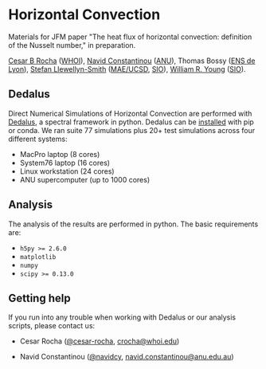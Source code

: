 # Horizontal Convection
Materials for JFM paper "The heat flux of horizontal convection: definition of the Nusselt number," in preparation.

[Cesar B Rocha](http://www.cbrocha.com) ([WHOI](http://whoi.edu)), [Navid
Constantinou](http://www.navidconstantinou.com)
([ANU](https://www.anu.edu.au)), Thomas Bossy ([ENS de Lyon](http://www.ens-lyon.fr)), [Stefan Llewellyn-Smith](https://sites.google.com/a/eng.ucsd.edu/sgls/)
([MAE/UCSD](http://maeweb.ucsd.edu), [SIO](scripps.ucsd.edu)), [William R. Young](http://pordlabs.ucsd.edu/wryoung/) ([SIO](scripps.ucsd.edu)).

## Dedalus
Direct Numerical Simulations of Horizontal Convection are performed with
[Dedalus](http://dedalus-project.org), a spectral framework in python. Dedalus
can be
[installed](https://dedalus-project.readthedocs.io/en/latest/installation.html#installing-the-dedalus-package)
with pip or conda. We ran suite 77 simulations plus 20+ test simulations across
four different systems: 

- MacPro laptop (8 cores) 
- System76 laptop (16 cores)
- Linux workstation (24 cores)
- ANU supercomputer (up to 1000 cores)

## Analysis
The analysis of the results are performed in python. The basic requirements
are:
 
- `h5py >= 2.6.0`
- `matplotlib`
- `numpy`
- `scipy >= 0.13.0`

## Getting help
If you run into any trouble when working with Dedalus or our analysis scripts, please
contact us:

- Cesar Rocha ([@cesar-rocha](https://github.com/cesar-rocha), [crocha@whoi.edu](mailto:crocha@whoi.edu))

- Navid Constantinou
  ([@navidcy](https://github.com/navidcy), [navid.constantinou@anu.edu.au](mailto:navid.constantinou@anu.edu.au))



